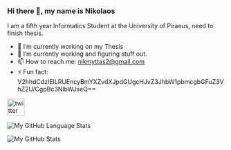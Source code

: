 ### Hi there 👋, my name is Nikolaos
I am a fifth year Informatics Student at the University of Piraeus, need to finish thesis.   

- 🔭 I’m currently working on my Thesis 
- 🌱 I’m currently working and figuring stuff out.
- 📫 How to reach me: nikmyttas2@gmail.com 
- ⚡ Fun fact: V2hhdCdzIElLRUEncyBmYXZvdXJpdGUgcHJvZ3JhbW1pbmcgbGFuZ3VhZ2U/CgpBc3NlbWJseQ== 


 [<img src='https://cdn.jsdelivr.net/npm/simple-icons@3.0.1/icons/twitter.svg' alt='twitter' height='40'>](https://twitter.com/@nikolasmyttas)  

![My GitHub Language Stats](https://github-readme-stats.vercel.app/api/top-langs/?username=Nickmyt&langs_count=5&theme=tokyonight)


![My GitHub Stats](https://github-readme-stats.vercel.app/api/?username=Nickmyt&count_private=true&theme=tokyonight&showicons=true)
